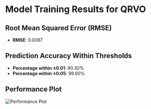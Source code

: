 # Model Training Results for QRVO

## Root Mean Squared Error (RMSE)
- **RMSE**: 0.0097

## Prediction Accuracy Within Thresholds
- **Percentage within ±0.01**: 90.30%
- **Percentage within ±0.05**: 99.60%

## Performance Plot
![Performance Plot](../imgs/QRVO.png)
